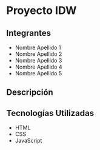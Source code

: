 # Proyecto IDW 

## Integrantes
- Nombre Apellido 1
- Nombre Apellido 2
- Nombre Apellido 3
- Nombre Apellido 4
- Nombre Apellido 5

## Descripción


## Tecnologías Utilizadas
- HTML
- CSS
- JavaScript